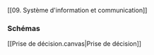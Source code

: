 [[09. Système d'information et communication]]



### Schémas
[[Prise de décision.canvas|Prise de décision]]